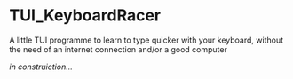 # TUI_KeyboardRacer
A little TUI programme to learn to type quicker with your keyboard, without the need of an internet connection and/or a good computer

_in construiction..._
